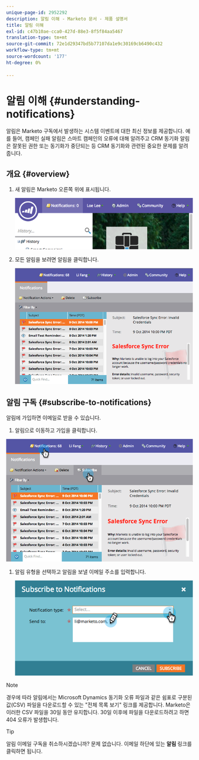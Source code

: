 ```yaml
---
unique-page-id: 2952292
description: 알림 이해 - Marketo 문서 - 제품 설명서
title: 알림 이해
exl-id: c47b10ae-cca0-427d-88e3-8f5f84aa5467
translation-type: tm+mt
source-git-commit: 72e1d29347bd5b77107da1e9c30169cb6490c432
workflow-type: tm+mt
source-wordcount: '177'
ht-degree: 0%

---
```


# 알림 이해 {#understanding-notifications}

알림은 Marketo 구독에서 발생하는 시스템 이벤트에 대한 최신 정보를 제공합니다. 예를 들어, 캠페인 실패 알림은 스마트 캠페인의 오류에 대해 알려주고 CRM 동기화 알림은 잘못된 권한 또는 동기화가 중단되는 등 CRM 동기화와 관련된 중요한 문제를 알려줍니다.

## 개요 {#overview}

1. 새 알림은 Marketo 오른쪽 위에 표시됩니다.

   ![](assets/image2014-10-10-11-3a32-3a48.png)

1. 모든 알림을 보려면 알림을 클릭합니다.

   ![](assets/image2014-10-10-11-3a55-3a44.png)

## 알림 구독 {#subscribe-to-notifications}

알림에 가입하면 이메일로 받을 수 있습니다.

1. 알림으로 이동하고 가입을 클릭합니다.

![](assets/image2014-10-10-12-3a3-3a29.png)

1. 알림 유형을 선택하고 알림을 보낼 이메일 주소를 입력합니다.

   ![](assets/image2014-10-10-13-3a0-3a37.png)

>[!NOTE]
>
>경우에 따라 알림에서는 Microsoft Dynamics 동기화 오류 파일과 같은 쉼표로 구분된 값(CSV) 파일을 다운로드할 수 있는 &quot;전체 목록 보기&quot; 링크를 제공합니다. Marketo은 이러한 CSV 파일을 30일 동안 유지합니다. 30일 이후에 파일을 다운로드하려고 하면 404 오류가 발생합니다.

>[!TIP]
>
>알림 이메일 구독을 취소하시겠습니까? 문제 없습니다. 이메일 하단에 있는 **알림** 링크를 클릭하면 됩니다.
